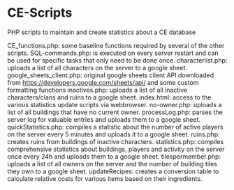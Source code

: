 # CE-Scripts
PHP scripts to maintain and create statistics about a CE database

CE_functions.php:
some baseline functions required by several of the other scripts.
SQL-commands.php:
is executed on every server restart and can be used for specific tasks that only need to be done once.
characterlist.php:
uploads a list of all characters on the server to a google sheet.
google_sheets_client.php:
original google sheets client API downloaded from https://developers.google.com/sheets/api/ and some custom formatting functions
inactives.php:
uploads a list of all inactive characters/clans and ruins to a google sheet.
index.html:
access to the various statistics update scripts via webbrowser.
no-owner.php:
uploads a list of all buildings that have no current owner.
processLog.php:
parses the server log for valuable entries and uploads them to a google sheet.
quickStatistics.php:
compiles a statistic about the number of active players on the server every 5 minutes and uploads it to a google sheet.
ruins.php:
creates ruins from buildings of inactive characters.
statistics.php:
compiles comprehensive statistics about buildings, players and activity on the server once every 24h and uploads them to a google sheet.
tilespermember.php:
uploads a list of all owners on the server and the number of building tiles they own to a google sheet.
updateRecipes:
creates a conversion table to calculate relative costs for various items based on their ingredients.

